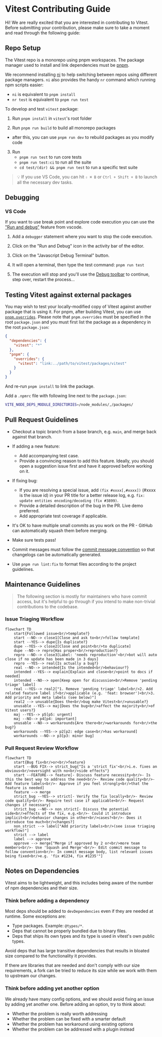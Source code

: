 # Vitest Contributing Guide

Hi! We are really excited that you are interested in contributing to Vitest. Before submitting your contribution, please make sure to take a moment and read through the following guide:

## Repo Setup

The Vitest repo is a monorepo using pnpm workspaces. The package manager used to install and link dependencies must be [pnpm](https://pnpm.io/).

We recommend installing [ni](https://github.com/antfu/ni) to help switching between repos using different package managers. `ni` also provides the handy `nr` command which running npm scripts easier:

- `ni` is equivalent to `pnpm install`
- `nr test` is equivalent to `pnpm run test`

To develop and test `vitest` package:

1. Run `pnpm install` in `vitest`'s root folder

2. Run `pnpm run build` to build all monorepo packages
  - after this, you can use `pnpm run dev` to rebuild packages as you modify code

3. Run
   - `pnpm run test` to run core tests
   - `pnpm run test:ci` to run all the suite
   - `cd test/(dir) && pnpm run test` to run a specific test suite

> 💡 If you use VS Code, you can hit `⇧ ⌘ B` or `Ctrl + Shift + B` to launch all the necessary dev tasks.

## Debugging

### VS Code

If you want to use break point and explore code execution you can use the ["Run and debug"](https://code.visualstudio.com/docs/editor/debugging) feature from vscode.

1. Add a `debugger` statement where you want to stop the code execution.

2. Click on the "Run and Debug" icon in the activity bar of the editor.

3. Click on the "Javascript Debug Terminal" button.

4. It will open a terminal, then type the test command: `pnpm run test`

5. The execution will stop and you'll use the [Debug toolbar](https://code.visualstudio.com/docs/editor/debugging#_debug-actions) to continue, step over, restart the process...

## Testing Vitest against external packages

You may wish to test your locally-modified copy of Vitest against another package that is using it. For pnpm, after building Vitest, you can use [`pnpm.overrides`](https://pnpm.io/package_json#pnpmoverrides). Please note that `pnpm.overrides` must be specified in the root `package.json` and you must first list the package as a dependency in the root `package.json`:

```json
{
  "dependencies": {
    "vitest": "*"
  },
  "pnpm": {
    "overrides": {
      "vitest": "link:../path/to/vitest/packages/vitest"
    }
  }
}
```

And re-run `pnpm install` to link the package.

Add a `.npmrc` file with following line next to the `package.json`:

```sh
VITE_NODE_DEPS_MODULE_DIRECTORIES=/node_modules/,/packages/
```

## Pull Request Guidelines

- Checkout a topic branch from a base branch, e.g. `main`, and merge back against that branch.

- If adding a new feature:

  - Add accompanying test case.
  - Provide a convincing reason to add this feature. Ideally, you should open a suggestion issue first and have it approved before working on it.

- If fixing bug:

  - If you are resolving a special issue, add `(fix #xxxx[,#xxxx])` (#xxxx is the issue id) in your PR title for a better release log, e.g. `fix: update entities encoding/decoding (fix #3899)`.
  - Provide a detailed description of the bug in the PR. Live demo preferred.
  - Add appropriate test coverage if applicable.

- It's OK to have multiple small commits as you work on the PR - GitHub can automatically squash them before merging.

- Make sure tests pass!

- Commit messages must follow the [commit message convention](./.github/commit-convention.md) so that changelogs can be automatically generated.

- Use `pnpm run lint:fix` to format files according to the project guidelines.

## Maintenance Guidelines

> The following section is mostly for maintainers who have commit access, but it's helpful to go through if you intend to make non-trivial contributions to the codebase.

### Issue Triaging Workflow

```mermaid
flowchart TD
    start{Followed issue<br/>template?}
    start --NO--> close1[Close and ask to<br/>follow template]
    start --YES--> dupe{Is duplicate?}
    dupe --YES--> close2[Close and point<br/>to duplicate]
    dupe --NO--> repro{Has proper<br/>reproduction?}
    repro --NO--> close3[Label: 'needs reproduction'<br/>bot will auto close if no update has been made in 3 days]
    repro --YES--> real{Is actually a bug?}
    real --NO--> intended{Is the intended<br/>behaviour?}
    intended --YES--> explain[Explain and close<br/>point to docs if needed]
    intended --NO--> open[Keep open for discussion<br/>Remove 'pending triage' label]
    real --YES--> real2["1. Remove 'pending triage' label<br/>2. Add related feature label if<br/>applicable (e.g. 'feat: browser')<br/>3. Add priority and meta labels (see below)"]
    real2 --> unusable{Does the<br/>bug make Vitest<br/>unusable?}
    unusable --YES--> maj{Does the bug<br/>affect the majority<br/>of Vitest users?}
    maj --YES--> p5[p5: urgent]
    maj --NO--> p4[p4: important]
    unusable --NO--> workarounds{Are there<br/>workarounds for<br/>the bug?}
    workarounds --YES--> p2[p2: edge case<br/>has workaround]
    workarounds --NO--> p3[p3: minor bug]
```

### Pull Request Review Workflow

```mermaid
flowchart TD
    start{Bug fix<br/>or<br/>feature}
    start --BUG FIX--> strict_bug{"Is a 'strict fix'<br/>i.e. fixes an obvious<br/>oversight with no<br/>side effects"}
    start --FEATURE--> feature[- Discuss feature necessity<br/>- Is this the best way to address the need<br/>- Review code quality<br/>- Add feature labels<br/>- Approve if you feel strongly<br/>that the feature is needed]
    feature --> merge
    strict_bug --YES--> strict[- Verify the fix locally<br/>- Review code quality<br/>- Require test case if applicable<br/>- Request changes if necessary]
    strict_bug --NO--> non_strict[- Discuss the potential side<br/>effects of the fix, e.g.<br/>- Could it introduce implicit<br/>behavior changes in other<br/>cases?<br/>- Does it introduce too much<br/>changes?]
    non_strict --> label["Add priority labels<br/>(see issue triaging workflow)"]
    strict --> label
    label --> approve
    approve --> merge["Merge if approved by 2 or<br/>more team members<br/>- Use 'Squash and Merge'<br/>- Edit commit message to follow convention<br/>- In commit message body, list relevant issues being fixed<br/>e.g. 'fix #1234, fix #1235'"]
```

## Notes on Dependencies

Vitest aims to be lightweight, and this includes being aware of the number of npm dependencies and their size.

### Think before adding a dependency

Most deps should be added to `devDependencies` even if they are needed at runtime. Some exceptions are:

- Type packages. Example: `@types/*`.
- Deps that cannot be properly bundled due to binary files.
- Deps that ships its own types and its type is used in vitest's own public types.

Avoid deps that has large transitive dependencies that results in bloated size compared to the functionality it provides.

If there are libraries that are needed and don't comply with our size
requirements, a fork can be tried to reduce its size while we work with them to
upstream our changes.

### Think before adding yet another option

We already have many config options, and we should avoid fixing an issue by adding yet another one. Before adding an option, try to think about:

- Whether the problem is really worth addressing
- Whether the problem can be fixed with a smarter default
- Whether the problem has workaround using existing options
- Whether the problem can be addressed with a plugin instead
